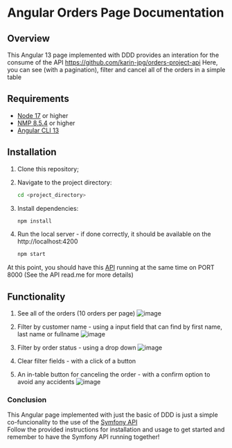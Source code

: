 # Angular Orders Page Documentation

## Overview
This Angular 13 page implemented with DDD provides an interation for the consume of the API https://github.com/karin-jpg/orders-project-api
Here, you can see (with a pagination), filter and cancel all of the orders in a simple table

## Requirements
- [Node 17](https://nodejs.org/pt/blog/release/v17.7.1) or higher
- [NMP 8.5.4](https://www.npmjs.com/package/npm/v/8.5.4) or higher
- [Angular CLI 13](https://www.npmjs.com/package/@angular/cli/v/13.0.0)

## Installation
1. Clone this repository;

2. Navigate to the project directory:
    ```sh
    cd <project_directory>
    ```
3. Install dependencies:
    ```sh
    npm install
    ```
4. Run the local server - if done correctly, it should be available on the http://localhost:4200
    ```sh
    npm start
    ```

At this point, you should have this [API](https://github.com/karin-jpg/orders-project-api) running at the same time on PORT 8000 (See the API read.me for more details)

## Functionality

1. See all of the orders (10 orders per page)
    ![image](https://github.com/karin-jpg/orders-project-frontend/assets/52075166/609139e2-d293-4dbb-b4dc-2e64fc99d6d6)

2. Filter by customer name - using a input field that can find by first name, last name or fullname
   ![image](https://github.com/karin-jpg/orders-project-frontend/assets/52075166/1161d774-46fa-4544-9012-6c95a7f17596)


3. Filter by order status - using a drop down
   ![image](https://github.com/karin-jpg/orders-project-frontend/assets/52075166/700ed73d-a634-4c47-b2f1-e0e75f842762)

4. Clear filter fields - with a click of a button
   
5. An in-table button for canceling the order - with a confirm option to avoid any accidents
   ![image](https://github.com/karin-jpg/orders-project-frontend/assets/52075166/3fa3d218-5995-4dd2-85ea-6d405f2a44d1)

 
### Conclusion
This Angular page implemented with just the basic of DDD is just a simple co-funcionality to the use of the [Symfony API](https://github.com/karin-jpg/orders-project-api/edit/main/README.md)  
Follow the provided instructions for installation and usage to get started and remember to have the Symfony API running together!

